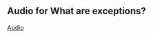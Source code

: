 ## Audio for What are exceptions? 
[Audio](https://drive.google.com/file/d/1tvIy8Iy3lUODZlC882YPQZE6_Aq1EJBs/view?usp=sharing)
